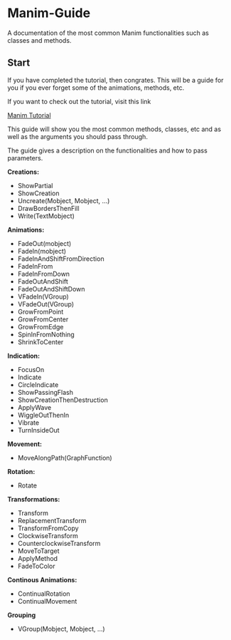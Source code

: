# Manim-Guide
A documentation of the most common Manim functionalities such as classes and methods. 

## Start
If you have completed the tutorial, then congrates. This will be a guide for you if you ever forget some of the animations, methods, etc. 

If you want to check out the tutorial, visit this link 

[Manim Tutorial](https://github.com/malhotra5/Manim-Tutorial)

This guide will show you the most common methods, classes, etc and as well as the arguments you should pass through. 

The guide gives a description on the functionalities and how to pass parameters. 

**Creations:**
* ShowPartial
* ShowCreation
* Uncreate(Mobject, Mobject, ...)
* DrawBordersThenFill
* Write(TextMobject)

**Animations:**
* FadeOut(mobject)
* FadeIn(mobject)
* FadeInAndShiftFromDirection
* FadeInFrom
* FadeInFromDown
* FadeOutAndShift
* FadeOutAndShiftDown
* VFadeIn(VGroup)
* VFadeOut(VGroup)
* GrowFromPoint
* GrowFromCenter
* GrowFromEdge
* SpinInFromNothing
* ShrinkToCenter

**Indication:**
* FocusOn
* Indicate
* CircleIndicate
* ShowPassingFlash
* ShowCreationThenDestruction
* ApplyWave
* WiggleOutThenIn
* Vibrate
* TurnInsideOut

**Movement:** 
* MoveAlongPath(GraphFunction)

**Rotation:**
* Rotate

**Transformations:**
* Transform
* ReplacementTransform
* TransformFromCopy
* ClockwiseTransform
* CounterclockwiseTransform
* MoveToTarget
* ApplyMethod
* FadeToColor

**Continous Animations:**
* ContinualRotation
* ContinualMovement

**Grouping**
* VGroup(Mobject, Mobject, ...)

